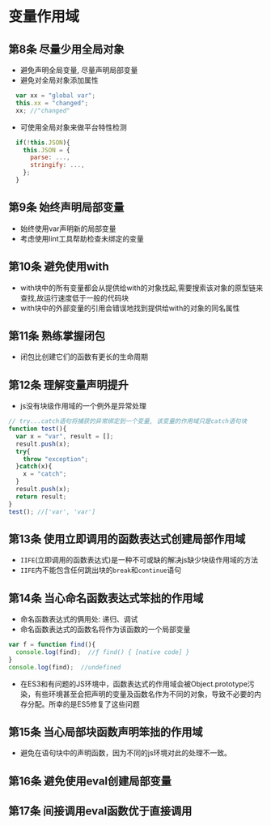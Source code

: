 # 变量作用域

## 第8条 尽量少用全局对象
- 避免声明全局变量, 尽量声明局部变量
- 避免对全局对象添加属性
```js
  var xx = "global var";
  this.xx = "changed";
  xx; //"changed"
```
- 可使用全局对象来做平台特性检测
```js
  if(!this.JSON){
    this.JSON = {
      parse: ...,
      stringify: ...,
    };
  }
```

## 第9条 始终声明局部变量
- 始终使用var声明新的局部变量
- 考虑使用lint工具帮助检查未绑定的变量

## 第10条 避免使用with
- with块中的所有变量都会从提供给with的对象找起,需要搜索该对象的原型链来查找,故运行速度低于一般的代码块
- with块中的外部变量的引用会错误地找到提供给with的对象的同名属性

## 第11条 熟练掌握闭包
- 闭包比创建它们的函数有更长的生命周期

## 第12条 理解变量声明提升
- js没有块级作用域的一个例外是异常处理
```js
// try...catch语句将捕获的异常绑定到一个变量, 该变量的作用域只是catch语句块
function test(){
  var x = "var", result = [];
  result.push(x);
  try{
    throw "exception";
  }catch(x){
    x = "catch";
  }
  result.push(x);
  return result;
}
test(); //['var', 'var']
```

## 第13条 使用立即调用的函数表达式创建局部作用域
- `IIFE`(立即调用的函数表达式)是一种不可或缺的解决js缺少块级作用域的方法
- `IIFE`内不能包含任何跳出块的`break`和`continue`语句

## 第14条 当心命名函数表达式笨拙的作用域
- 命名函数表达式的俩用处: 递归、调试
- 命名函数表达式的函数名将作为该函数的一个局部变量
```js
var f = function find(){
  console.log(find);  //ƒ find() { [native code] }
}
console.log(find);  //undefined
```
- 在ES3和有问题的JS环境中，函数表达式的作用域会被Object.prototype污染，有些环境甚至会把声明的变量及函数名作为不同的对象，导致不必要的内存分配。所幸的是ES5修复了这些问题

## 第15条 当心局部块函数声明笨拙的作用域
- 避免在语句块中的声明函数，因为不同的js环境对此的处理不一致。

## 第16条 避免使用eval创建局部变量

## 第17条 间接调用eval函数优于直接调用
